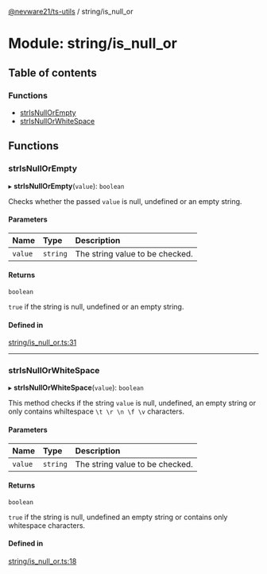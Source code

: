 [@nevware21/ts-utils](../README.md) / string/is\_null\_or

# Module: string/is\_null\_or

## Table of contents

### Functions

- [strIsNullOrEmpty](string_is_null_or.md#strisnullorempty)
- [strIsNullOrWhiteSpace](string_is_null_or.md#strisnullorwhitespace)

## Functions

### strIsNullOrEmpty

▸ **strIsNullOrEmpty**(`value`): `boolean`

Checks whether the passed `value` is null, undefined or an empty string.

#### Parameters

| Name | Type | Description |
| :------ | :------ | :------ |
| `value` | `string` | The string value to be checked. |

#### Returns

`boolean`

`true` if the string is null, undefined or an empty string.

#### Defined in

[string/is_null_or.ts:31](https://github.com/nevware21/ts-utils/blob/e2a920b/ts-utils/src/string/is_null_or.ts#L31)

___

### strIsNullOrWhiteSpace

▸ **strIsNullOrWhiteSpace**(`value`): `boolean`

This method checks if the string `value` is null, undefined, an empty string or only contains
whiltespace `\t \r \n \f \v` characters.

#### Parameters

| Name | Type | Description |
| :------ | :------ | :------ |
| `value` | `string` | The string value to be checked. |

#### Returns

`boolean`

`true` if the string is null, undefined an empty string or contains only whitespace characters.

#### Defined in

[string/is_null_or.ts:18](https://github.com/nevware21/ts-utils/blob/e2a920b/ts-utils/src/string/is_null_or.ts#L18)

